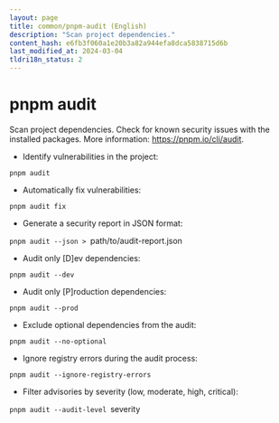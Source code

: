 ```yaml
---
layout: page
title: common/pnpm-audit (English)
description: "Scan project dependencies."
content_hash: e6fb3f060a1e20b3a82a944efa8dca5838715d6b
last_modified_at: 2024-03-04
tldri18n_status: 2
---
```

# pnpm audit

Scan project dependencies.
Check for known security issues with the installed packages.
More information: <https://pnpm.io/cli/audit>.

- Identify vulnerabilities in the project:

`pnpm audit`

- Automatically fix vulnerabilities:

`pnpm audit fix`

- Generate a security report in JSON format:

`pnpm audit --json > `<span class="tldr-var badge badge-pill bg-dark-lm bg-white-dm text-white-lm text-dark-dm font-weight-bold">path/to/audit-report.json</span>

- Audit only [D]ev dependencies:

`pnpm audit --dev`

- Audit only [P]roduction dependencies:

`pnpm audit --prod`

- Exclude optional dependencies from the audit:

`pnpm audit --no-optional`

- Ignore registry errors during the audit process:

`pnpm audit --ignore-registry-errors`

- Filter advisories by severity (low, moderate, high, critical):

`pnpm audit --audit-level `<span class="tldr-var badge badge-pill bg-dark-lm bg-white-dm text-white-lm text-dark-dm font-weight-bold">severity</span>
